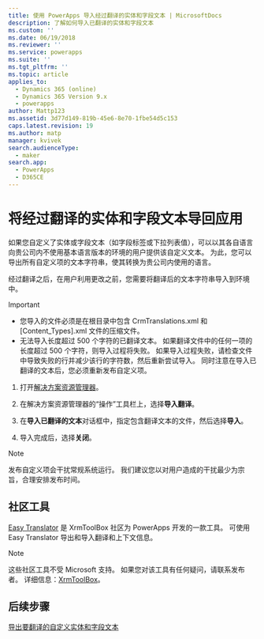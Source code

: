 ```yaml
---
title: 使用 PowerApps 导入经过翻译的实体和字段文本 | MicrosoftDocs
description: 了解如何导入已翻译的实体和字段文本
ms.custom: ''
ms.date: 06/19/2018
ms.reviewer: ''
ms.service: powerapps
ms.suite: ''
ms.tgt_pltfrm: ''
ms.topic: article
applies_to:
  - Dynamics 365 (online)
  - Dynamics 365 Version 9.x
  - powerapps
author: Mattp123
ms.assetid: 3d77d149-819b-45e6-8e70-1fbe54d5c153
caps.latest.revision: 19
ms.author: matp
manager: kvivek
search.audienceType:
  - maker
search.app:
  - PowerApps
  - D365CE
---
```

# <a name="import-translated-entity-and-field-text-back-into-an-app"></a>将经过翻译的实体和字段文本导回应用

如果您自定义了实体或字段文本（如字段标签或下拉列表值），可以以其各自语言向贵公司内不使用基本语言版本的环境的用户提供该自定义文本。 为此，您可以导出所有自定义项的文本字符串，使其转换为贵公司内使用的语言。  
  
 经过翻译之后，在用户利用更改之前，您需要将翻译后的文本字符串导入到环境中。  
  
> [!IMPORTANT]
> - 您导入的文件必须是在根目录中包含 CrmTranslations.xml 和 [Content_Types].xml 文件的压缩文件。  
> - 无法导入长度超过 500 个字符的已翻译文本。 如果翻译文件中的任何一项的长度超过 500 个字符，则导入过程将失败。 如果导入过程失败，请检查文件中导致失败的行并减少该行的字符数，然后重新尝试导入。 同时注意在导入已翻译的文本后，您必须重新发布自定义项。  
  
1. 打开[解决方案资源管理器](../model-driven-apps/advanced-navigation.md#solution-explorer)。  
  
2. 在解决方案资源管理器的“操作”工具栏上，选择**导入翻译**。  
3.  在**导入已翻译的文本**对话框中，指定包含翻译文本的文件，然后选择**导入**。  
  
4.  导入完成后，选择**关闭**。  
  
> [!NOTE]
>  发布自定义项会干扰常规系统运行。 我们建议您以对用户造成的干扰最少为宗旨，合理安排发布时间。  

## <a name="community-tools"></a>社区工具

[Easy Translator](https://www.xrmtoolbox.com/plugins/MsCrmTools.Translator/) 是 XrmToolBox 社区为 PowerApps 开发的一款工具。 可使用 Easy Translator 导出和导入翻译和上下文信息。 

> [!NOTE]
> 这些社区工具不受 Microsoft 支持。 如果您对该工具有任何疑问，请联系发布者。 详细信息：[XrmToolBox](https://www.xrmtoolbox.com)。

## <a name="next-steps"></a>后续步骤  
 [导出要翻译的自定义实体和字段文本](export-customized-entity-field-text-translation.md)
